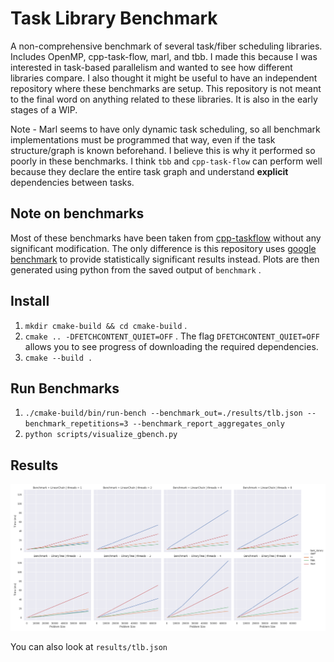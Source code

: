 # Task Library Benchmark

A non-comprehensive benchmark of several task/fiber scheduling libraries. Includes OpenMP, cpp-task-flow, marl, and tbb. I made this because I was interested in task-based parallelism and wanted
to see how different libraries compare. I also thought it might be useful to have an independent repository where these benchmarks are setup. This repository is not meant to the final word
on anything related to these libraries. It is also in the early stages of a WIP.

Note - Marl seems to have only dynamic task scheduling, so all benchmark implementations must be programmed that way, even if the task structure/graph is known beforehand. I believe this is why it performed so poorly in these
benchmarks. I think `tbb` and `cpp-task-flow` can perform well because they declare the entire task graph and understand **explicit** dependencies between tasks.

## Note on benchmarks

Most of these benchmarks have been taken from [cpp-taskflow](https://github.com/cpp-taskflow/cpp-taskflow) without any significant modification.
The only difference is this repository uses [google benchmark](https://github.com/google/benchmark) to provide statistically significant results instead.
Plots are then generated using python from the saved output of `benchmark` .

## Install

1. `mkdir cmake-build && cd cmake-build` .
2. `cmake .. -DFETCHCONTENT_QUIET=OFF` . The flag `DFETCHCONTENT_QUIET=OFF` allows you to see progress of downloading the required dependencies.
3. `cmake --build .` 

## Run Benchmarks

1. `./cmake-build/bin/run-bench --benchmark_out=./results/tlb.json --benchmark_repetitions=3 --benchmark_report_aggregates_only` 
2. `python scripts/visualize_gbench.py` 

## Results

![Results](./assets/results.png)

You can also look at `results/tlb.json` 

